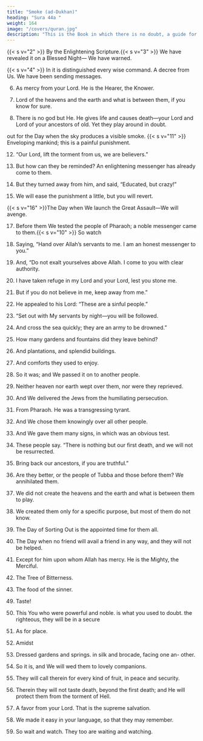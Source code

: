 ```yaml
---
title: "Smoke (ad-Dukhan)"
heading: "Sura 44a "
weight: 164
image: "/covers/quran.jpg"
description: "This is the Book in which there is no doubt, a guide for the righteous."
---
```



<!-- {{< s v="1" >}}  Ha, Meem. -->

{{< s v="2" >}}  By the Enlightening Scripture.{{< s v="3" >}}  We have revealed it on a Blessed Night—
We have warned.

{{< s v="4" >}}  In it is distinguished every wise command. A decree from Us. We have been sending
messages.

6. As mercy from your Lord. He is the Hearer,
the Knower.

7. Lord of the heavens and the earth and what is between them, if you know for sure.

8. There is no god but He. He gives life and causes death—your Lord and Lord of your
ancestors of old. Yet they play around in doubt.

out for the Day when the sky produces a visible smoke. {{< s v="11" >}}  Enveloping mankind; this is a painful punishment.

12. “Our Lord, lift the torment from us, we are believers.”

13. But how can they be reminded? An enlightening messenger has already come to them.

14. But they turned away from him, and said, “Educated, but crazy!”

15. We will ease the punishment a little, but you will revert.

{{< s v="16" >}}The Day when We launch the Great Assault—We will avenge.

17. Before them We tested the people of Pharaoh; a noble messenger came to them.{{< s v="10" >}}  So watch

18. Saying, “Hand over Allah’s servants to me. I am an honest messenger to you.”

19. And, “Do not exalt yourselves above Allah. I come to you with clear authority.

20. I have taken refuge in my Lord and your Lord, lest you stone me.

21. But if you do not believe in me, keep away from me.”

22. He appealed to his Lord: “These are a sinful people.”

23. “Set out with My servants by night—you will be followed.

24. And cross the sea quickly; they are an army to be drowned.”
25. How many gardens and fountains did they leave behind?
26. And plantations, and splendid buildings.

27. And comforts they used to enjoy.

28. So it was; and We passed it on to another people.
29. Neither heaven nor earth wept over them, nor were they reprieved.
30. And We delivered the Jews from the humiliating persecution.

31. From Pharaoh. He was a transgressing tyrant.

32. And We chose them knowingly over all other people.

33. And We gave them many signs, in which was an obvious test.
34. These people say.
“There is nothing but our first death, and
we will not be resurrected.

36. Bring back our ancestors, if you are truthful.”

37. Are they better, or the people of Tubba and those before them? We annihilated them.

38. We did not create the heavens and the earth and what is between them to play.
35. We created them only for a specific purpose, but most of them do not know.
40. The Day of Sorting Out is the appointed time for them all.

41. The Day when no friend will avail a friend in any way, and they will not be helped.
42. Except for him upon whom Allah has mercy. He is the Mighty, the Merciful.

43. The Tree of Bitterness.
44. The food of the sinner.

<!-- 45. Like molten lead; boiling inside the bellies.
46. Like the boiling of seething water.
Seize him and drag him into the midst of
Hell!
48. Then pour over his head the suffering of the Inferno! -->

49. Taste!
50. This
You who were powerful and noble.
is what you used to doubt.
the righteous, they will be in a secure

51. As for place.
52. Amidst
53. Dressed
gardens and springs. in silk and brocade, facing one an-
other.

54. So it is, and We will wed them to lovely companions.
55. They will call therein for every kind of fruit,
in peace and security.

56. Therein they will not taste death, beyond the first death; and He will protect them from
the torment of Hell.

57. A favor from your Lord. That is the supreme salvation.

58. We made it easy in your language, so that they may remember.
59. So wait and watch. They too are waiting and watching.

